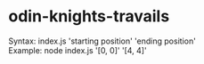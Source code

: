 # odin-knights-travails

Syntax: index.js 'starting position' 'ending position'  
Example: node index.js '[0, 0]' '[4, 4]'

